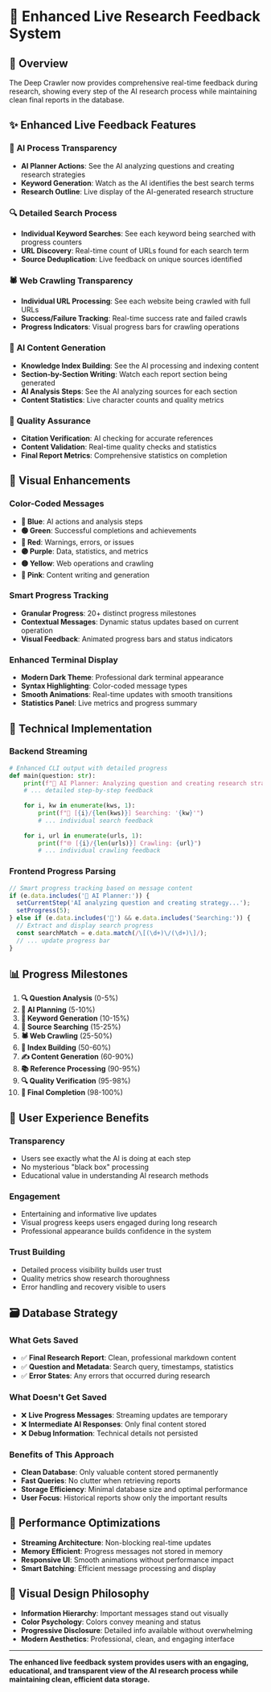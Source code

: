 # 🚀 Enhanced Live Research Feedback System

## 🎯 Overview

The Deep Crawler now provides comprehensive real-time feedback during research, showing every step of the AI research process while maintaining clean final reports in the database.

## ✨ Enhanced Live Feedback Features

### 🤖 **AI Process Transparency**
- **AI Planner Actions**: See the AI analyzing questions and creating research strategies
- **Keyword Generation**: Watch as the AI identifies the best search terms
- **Research Outline**: Live display of the AI-generated research structure

### 🔍 **Detailed Search Process**
- **Individual Keyword Searches**: See each keyword being searched with progress counters
- **URL Discovery**: Real-time count of URLs found for each search term
- **Source Deduplication**: Live feedback on unique sources identified

### 🕷️ **Web Crawling Transparency**
- **Individual URL Processing**: See each website being crawled with full URLs
- **Success/Failure Tracking**: Real-time success rate and failed crawls
- **Progress Indicators**: Visual progress bars for crawling operations

### 🧠 **AI Content Generation**
- **Knowledge Index Building**: See the AI processing and indexing content
- **Section-by-Section Writing**: Watch each report section being generated
- **AI Analysis Steps**: See the AI analyzing sources for each section
- **Content Statistics**: Live character counts and quality metrics

### 🔬 **Quality Assurance**
- **Citation Verification**: AI checking for accurate references
- **Content Validation**: Real-time quality checks and statistics
- **Final Report Metrics**: Comprehensive statistics on completion

## 🎨 **Visual Enhancements**

### **Color-Coded Messages**
- **🔵 Blue**: AI actions and analysis steps
- **🟢 Green**: Successful completions and achievements
- **🔴 Red**: Warnings, errors, or issues
- **🟣 Purple**: Data, statistics, and metrics
- **🟡 Yellow**: Web operations and crawling
- **🩷 Pink**: Content writing and generation

### **Smart Progress Tracking**
- **Granular Progress**: 20+ distinct progress milestones
- **Contextual Messages**: Dynamic status updates based on current operation
- **Visual Feedback**: Animated progress bars and status indicators

### **Enhanced Terminal Display**
- **Modern Dark Theme**: Professional dark terminal appearance
- **Syntax Highlighting**: Color-coded message types
- **Smooth Animations**: Real-time updates with smooth transitions
- **Statistics Panel**: Live metrics and progress summary

## 🔧 **Technical Implementation**

### **Backend Streaming**
```python
# Enhanced CLI output with detailed progress
def main(question: str):
    print(f"🤖 AI Planner: Analyzing question and creating research strategy...")
    # ... detailed step-by-step feedback
    
    for i, kw in enumerate(kws, 1):
        print(f"🔎 [{i}/{len(kws)}] Searching: '{kw}'")
        # ... individual search feedback
    
    for i, url in enumerate(urls, 1):
        print(f"🌐 [{i}/{len(urls)}] Crawling: {url}")
        # ... individual crawling feedback
```

### **Frontend Progress Parsing**
```javascript
// Smart progress tracking based on message content
if (e.data.includes('🤖 AI Planner:')) {
  setCurrentStep('AI analyzing question and creating strategy...');
  setProgress(5);
} else if (e.data.includes('🔎') && e.data.includes('Searching:')) {
  // Extract and display search progress
  const searchMatch = e.data.match(/\[(\d+)\/(\d+)\]/);
  // ... update progress bar
}
```

## 📊 **Progress Milestones**

1. **🔍 Question Analysis** (0-5%)
2. **🤖 AI Planning** (5-10%)
3. **🎯 Keyword Generation** (10-15%)
4. **🔎 Source Searching** (15-25%)
5. **🕷️ Web Crawling** (25-50%)
6. **🔗 Index Building** (50-60%)
7. **✍️ Content Generation** (60-90%)
8. **📚 Reference Processing** (90-95%)
9. **🔍 Quality Verification** (95-98%)
10. **🎉 Final Completion** (98-100%)

## 🎯 **User Experience Benefits**

### **Transparency**
- Users see exactly what the AI is doing at each step
- No mysterious "black box" processing
- Educational value in understanding AI research methods

### **Engagement**
- Entertaining and informative live updates
- Visual progress keeps users engaged during long research
- Professional appearance builds confidence in the system

### **Trust Building**
- Detailed process visibility builds user trust
- Quality metrics show research thoroughness
- Error handling and recovery visible to users

## 🗃️ **Database Strategy**

### **What Gets Saved**
- ✅ **Final Research Report**: Clean, professional markdown content
- ✅ **Question and Metadata**: Search query, timestamps, statistics
- ✅ **Error States**: Any errors that occurred during research

### **What Doesn't Get Saved**
- ❌ **Live Progress Messages**: Streaming updates are temporary
- ❌ **Intermediate AI Responses**: Only final content stored
- ❌ **Debug Information**: Technical details not persisted

### **Benefits of This Approach**
- **Clean Database**: Only valuable content stored permanently
- **Fast Queries**: No clutter when retrieving reports
- **Storage Efficiency**: Minimal database size and optimal performance
- **User Focus**: Historical reports show only the important results

## 🚀 **Performance Optimizations**

- **Streaming Architecture**: Non-blocking real-time updates
- **Memory Efficient**: Progress messages not stored in memory
- **Responsive UI**: Smooth animations without performance impact
- **Smart Batching**: Efficient message processing and display

## 🎨 **Visual Design Philosophy**

- **Information Hierarchy**: Important messages stand out visually
- **Color Psychology**: Colors convey meaning and status
- **Progressive Disclosure**: Detailed info available without overwhelming
- **Modern Aesthetics**: Professional, clean, and engaging interface

---

**The enhanced live feedback system provides users with an engaging, educational, and transparent view of the AI research process while maintaining clean, efficient data storage.**
